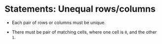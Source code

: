 # Statements: Unequal rows/columns

<!-- %% svg-grid: none -->
<!-- %% hide           -->

* Each pair of rows or columns must be unique.

* There must be pair of matching cells, where one cell is `0`,
  and the other `1`.
